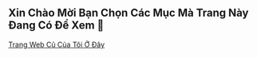## Xin Chào Mời Bạn Chọn Các Mục Mà Trang Này Đang Có Để Xem 🙂

[Trang Web Cũ Của Tôi Ở Đây](http://vmnit.mobie.in)
